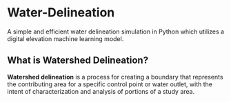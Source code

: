 # Water-Delineation
A simple and efficient water delineation simulation in Python which utilizes a digital elevation machine learning model.

## What is Watershed Delineation?
**Watershed delineation** is a process for creating a boundary that represents the contributing area for a specific control point or water outlet, with the intent of characterization and analysis of portions of a study area.
